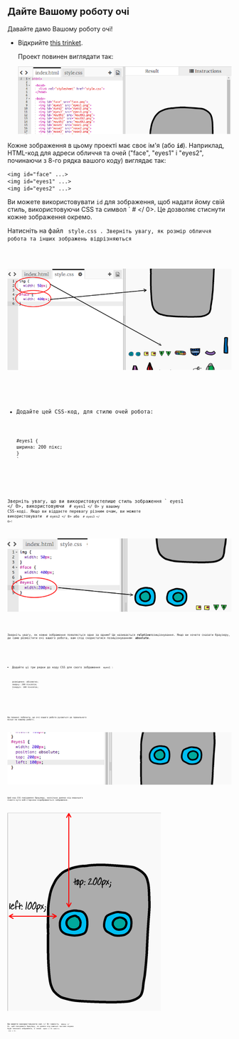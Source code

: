 ## Дайте Вашому роботу очі

Давайте дамо Вашому роботу очі!

+ Відкрийте [this trinket](http://jumpto.cc/web-robot).
    
    Проект повинен виглядати так:
    
    ![скріншот](images/robot-starter.png)

Кожне зображення в цьому проекті має своє ім'я (або **`id`**). Наприклад, HTML-код для адреси обличчя та очей ("face", "eyes1" і "eyes2", починаючи з 8-го рядка вашого коду) виглядає так:

    <img id="face" ...>
    <img id="eyes1" ...>
    <img id="eyes2" ...>
    

Ви можете використовувати `id` для зображення, щоб надати йому свій стиль, використовуючи CSS та символ ` # </ 0>. Це дозволяє стиснути кожне зображення окремо.</p>

<p>Натисніть на файл <code> style.css </ 0>. Зверніть увагу, як розмір обличчя робота та інших зображень відрізняються</p>

<p><img src="images/robot-id.png" alt="скріншот" /></p>

<ul>
<li><p>Додайте цей CSS-код, для стилю очей робота:</p>

<pre><code>#eyes1 {
ширина: 200 пікс;
}
`</pre></li> </ul> 

Зверніть увагу, що ви використовуєтелише стиль зображення ` eyes1 </ 0>, використовуючи <code> # eyes1 </ 0> у вашому CSS-коді. Якщо ви віддаєте перевагу різним очам, ви можете використовувати <code> # eyes2 </ 0> або <code> # eyes3 </ 0>!</p>

<p><img src="images/robot-eyes-width.png" alt="скріншот" /></p>

<p>Зверніть увагу, як кожне зображення появляється одне за одним? Це називається <strong>relative</strong>позиціонування. Якщо ви хочете сказати браузеру, де саме розмістити очі вашого робота, вам слід скористатися позиціонуванням  <strong>absolute</strong>.</p>

<ul>
<li><p>Додайте ці три рядки до коду CSS для свого зображення <code> eyes1 </ 0>:</p>

<pre><code>розміщення: абсолютно;
зверху: 200 пікселів;
ліворуч: 100 пікселів;
`</pre></li> </ul> 

Ви повинні побачити, що очі вашого робота рухаються до правильного місця на вашому роботі.

![скріншот](images/robot-eyes-position.png)

Цей код CSS повідомляє браузеру, наскільки далеко від верхнього лівого кута веб-сторінки відображається зображення.

![скріншот](images/robot-eyes-position2.png)

Ви можете використовувати  низ </ 0> замість <code> верху </ 0>, щоб повідомити браузеру, як далеко від нижньої частини екрана буде показано зображення, а також <code> право </ 0> замість <code> ліво </ 0>.</p>